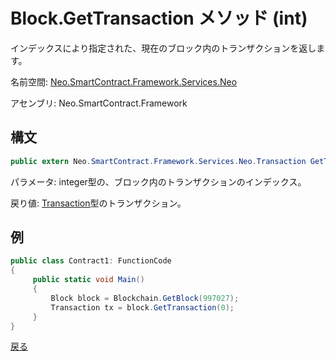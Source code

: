 # Block.GetTransaction メソッド (int)

インデックスにより指定された、現在のブロック内のトランザクションを返します。

名前空間: [Neo.SmartContract.Framework.Services.Neo](../../neo.md)

アセンブリ: Neo.SmartContract.Framework

## 構文

```c#
public extern Neo.SmartContract.Framework.Services.Neo.Transaction GetTransaction(int index)
```

パラメータ: integer型の、ブロック内のトランザクションのインデックス。

戻り値: [Transaction](../Transaction.md)型のトランザクション。

## 例

```c#
public class Contract1: FunctionCode
{
     public static void Main()
     {
         Block block = Blockchain.GetBlock(997027);
         Transaction tx = block.GetTransaction(0);
     }
}
```



[戻る](../Block.md)

